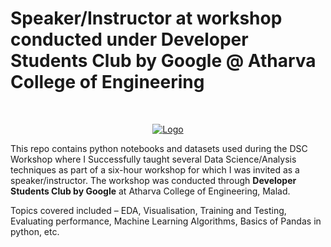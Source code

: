 
<!-- PROJECT LOGO -->

<h1>Speaker/Instructor at workshop conducted under Developer Students Club by Google @ Atharva College of Engineering</h1>

<br />
<p align="center">
  <a href="https://github.com/reubence/Google-DSC-Workshop-2020">
    <img src="https://encrypted-tbn0.gstatic.com/images?q=tbn%3AANd9GcSra21UrZxfFpPfeuJE9YOwA8_zEn8zJdmwGg&usqp=CAU" alt="Logo" >
  </a>

  <p >
This repo contains python notebooks and datasets used during the DSC Workshop where I Successfully taught several Data Science/Analysis techniques as part of a six-hour workshop for which I was invited as a speaker/instructor. The workshop was conducted through <b> Developer Students Club by Google</b> at Atharva College of Engineering, Malad.

Topics covered included – EDA, Visualisation, Training and Testing, Evaluating performance, Machine Learning Algorithms, Basics of Pandas in python, etc. 
    <br />
    <br />
  </p>
</p>

